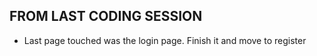 ## FROM LAST CODING SESSION

-  Last page touched was the login page. Finish it and move to register
